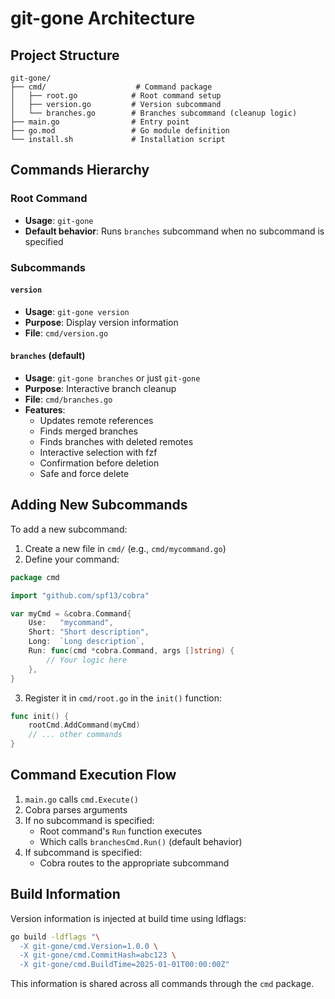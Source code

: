 # git-gone Architecture

## Project Structure

```
git-gone/
├── cmd/                    # Command package
│   ├── root.go            # Root command setup
│   ├── version.go         # Version subcommand
│   └── branches.go        # Branches subcommand (cleanup logic)
├── main.go                # Entry point
├── go.mod                 # Go module definition
└── install.sh             # Installation script
```

## Commands Hierarchy

### Root Command
- **Usage**: `git-gone`
- **Default behavior**: Runs `branches` subcommand when no subcommand is specified

### Subcommands

#### `version`
- **Usage**: `git-gone version`
- **Purpose**: Display version information
- **File**: `cmd/version.go`

#### `branches` (default)
- **Usage**: `git-gone branches` or just `git-gone`
- **Purpose**: Interactive branch cleanup
- **File**: `cmd/branches.go`
- **Features**:
  - Updates remote references
  - Finds merged branches
  - Finds branches with deleted remotes
  - Interactive selection with fzf
  - Confirmation before deletion
  - Safe and force delete

## Adding New Subcommands

To add a new subcommand:

1. Create a new file in `cmd/` (e.g., `cmd/mycommand.go`)
2. Define your command:

```go
package cmd

import "github.com/spf13/cobra"

var myCmd = &cobra.Command{
    Use:   "mycommand",
    Short: "Short description",
    Long:  `Long description`,
    Run: func(cmd *cobra.Command, args []string) {
        // Your logic here
    },
}
```

3. Register it in `cmd/root.go` in the `init()` function:

```go
func init() {
    rootCmd.AddCommand(myCmd)
    // ... other commands
}
```

## Command Execution Flow

1. `main.go` calls `cmd.Execute()`
2. Cobra parses arguments
3. If no subcommand is specified:
   - Root command's `Run` function executes
   - Which calls `branchesCmd.Run()` (default behavior)
4. If subcommand is specified:
   - Cobra routes to the appropriate subcommand

## Build Information

Version information is injected at build time using ldflags:

```bash
go build -ldflags "\
  -X git-gone/cmd.Version=1.0.0 \
  -X git-gone/cmd.CommitHash=abc123 \
  -X git-gone/cmd.BuildTime=2025-01-01T00:00:00Z"
```

This information is shared across all commands through the `cmd` package.
